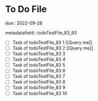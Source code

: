 # To Do File

due:: 2022-09-28

metadatafield:: todoTestFile_83_93

- [ ] Task of todoTestFile_83 1 [[Query me]]
- [ ] Task of todoTestFile_83 2 [[Query me]]
- [ ] Task of todoTestFile_83 3
- [ ] Task of todoTestFile_83 4
- [ ] Task of todoTestFile_83 5
- [ ] Task of todoTestFile_83 6
- [ ] Task of todoTestFile_83 7
- [ ] Task of todoTestFile_83 8
- [ ] Task of todoTestFile_83 9
- [ ] Task of todoTestFile_83 10